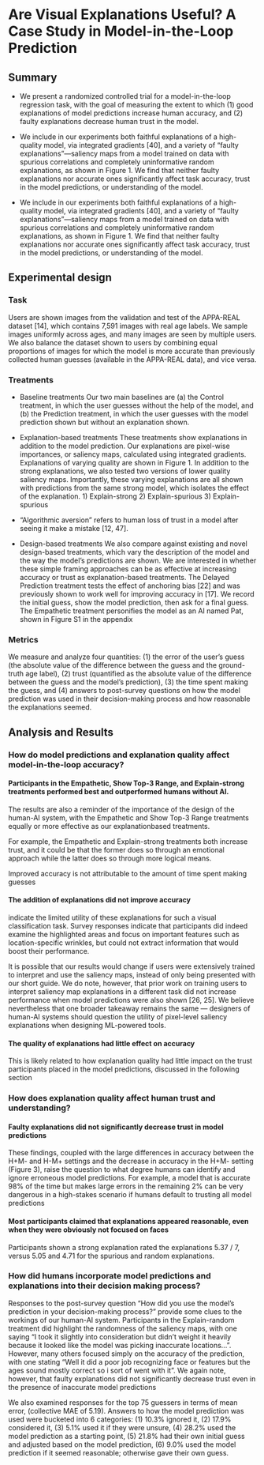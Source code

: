 # Are Visual Explanations Useful? A Case Study in Model-in-the-Loop Prediction

## Summary

- We present a randomized controlled trial for a model-in-the-loop regression task,
with the goal of measuring the extent to which (1) good explanations of model
predictions increase human accuracy, and (2) faulty explanations decrease human
trust in the model.

- We include in our experiments both faithful explanations of a
high-quality model, via integrated gradients [40], and a variety of “faulty explanations”—saliency
maps from a model trained on data with spurious correlations and completely uninformative random
explanations, as shown in Figure 1. We find that neither faulty explanations nor accurate ones
significantly affect task accuracy, trust in the model predictions, or understanding of the model.

- We include in our experiments both faithful explanations of a
high-quality model, via integrated gradients [40], and a variety of “faulty explanations”—saliency
maps from a model trained on data with spurious correlations and completely uninformative random
explanations, as shown in Figure 1. We find that neither faulty explanations nor accurate ones
significantly affect task accuracy, trust in the model predictions, or understanding of the model.

## Experimental design
### Task
Users are shown images from the validation and test of the APPA-REAL dataset [14], which contains
7,591 images with real age labels. We sample images uniformly across ages, and many images are
seen by multiple users. We also balance the dataset shown to users by combining equal proportions
of images for which the model is more accurate than previously collected human guesses (available
in the APPA-REAL data), and vice versa. 
### Treatments
- Baseline treatments Our two main baselines are (a) the Control treatment, in which the user
guesses without the help of the model, and (b) the Prediction treatment, in which the user guesses
with the model prediction shown but without an explanation shown.

- Explanation-based treatments These treatments show explanations in addition to the model
prediction. Our explanations are pixel-wise importances, or saliency maps, calculated using integrated
gradients. Explanations of varying quality are shown in Figure 1. In addition to the strong explanations, we also
tested two versions of lower quality saliency maps. Importantly, these varying explanations are all
shown with predictions from the same strong model, which isolates the effect of the explanation. 1) Explain-strong 2) Explain-spurious 3) Explain-spurious

- “Algorithmic aversion” refers to human loss of trust in a model after seeing it make a mistake [12, 47].

- Design-based treatments We also compare against existing and novel design-based treatments,
which vary the description of the model and the way the model’s predictions are shown. We are
interested in whether these simple framing approaches can be as effective at increasing accuracy or
trust as explanation-based treatments. The Delayed Prediction treatment tests the effect of anchoring
bias [22] and was previously shown to work well for improving accuracy in [17]. We record the initial
guess, show the model prediction, then ask for a final guess. The Empathetic treatment personifies
the model as an AI named Pat, shown in Figure S1 in the appendix

### Metrics
We measure and analyze four quantities: (1) the error of the user’s guess (the absolute value of the
difference between the guess and the ground-truth age label), (2) trust (quantified as the absolute
value of the difference between the guess and the model’s prediction), (3) the time spent making
the guess, and (4) answers to post-survey questions on how the model prediction was used in their
decision-making process and how reasonable the explanations seemed. 

## Analysis and Results
### How do model predictions and explanation quality affect model-in-the-loop accuracy?
#### Participants in the Empathetic, Show Top-3 Range, and Explain-strong treatments performed best and outperformed humans without AI.

The results are also a reminder of the importance of the design of the human-AI system, with
the Empathetic and Show Top-3 Range treatments equally or more effective as our explanationbased treatments. 

For example, the Empathetic
and Explain-strong treatments both increase trust, and it could be that the former does so through an
emotional approach while the latter does so through more logical means.

Improved accuracy is not attributable to the amount of time spent making guesses

#### The addition of explanations did not improve accuracy

indicate the limited utility of these explanations for
such a visual classification task. Survey responses indicate that participants did indeed examine the
highlighted areas and focus on important features such as location-specific wrinkles, but could not
extract information that would boost their performance.

It is possible that our results would change if users were extensively trained to interpret and use the
saliency maps, instead of only being presented with our short guide. We do note, however, that prior
work on training users to interpret saliency map explanations in a different task did not increase
performance when model predictions were also shown [26, 25]. We believe nevertheless that one
broader takeaway remains the same — designers of human-AI systems should question the utility of
pixel-level saliency explanations when designing ML-powered tools.

#### The quality of explanations had little effect on accuracy
This is likely related to how explanation quality had little
impact on the trust participants placed in the model predictions, discussed in the following section

### How does explanation quality affect human trust and understanding?
#### Faulty explanations did not significantly decrease trust in model predictions

These findings, coupled with the large differences in accuracy between the H+M- and H-M+ settings
and the decrease in accuracy in the H+M- setting (Figure 3), raise the question to what degree humans
can identify and ignore erroneous model predictions. For example, a model that is accurate 98% of
the time but makes large errors in the remaining 2% can be very dangerous in a high-stakes scenario
if humans default to trusting all model predictions

#### Most participants claimed that explanations appeared reasonable, even when they were obviously not focused on faces

Participants shown a strong explanation rated the explanations 5.37 / 7,
versus 5.05 and 4.71 for the spurious and random explanations.

### How did humans incorporate model predictions and explanations into their decision making process?

Responses to the post-survey question “How did you use
the model’s prediction in your decision-making process?”
provide some clues to the workings of our human-AI system. Participants in the Explain-random treatment did
highlight the randomness of the saliency maps, with one
saying “I took it slightly into consideration but didn’t
weight it heavily because it looked like the model was
picking inaccurate locations...”. However, many others
focused simply on the accuracy of the prediction, with one
stating “Well it did a poor job recognizing face or features
but the ages sound mostly correct so i sort of went with
it”. We again note, however, that faulty explanations did
not significantly decrease trust even in the presence of
inaccurate model predictions

We also examined responses for the top 75 guessers in terms of mean error, (collective MAE of 5.19).
Answers to how the model prediction was used were bucketed into 6 categories: (1) 10.3% ignored it,
(2) 17.9% considered it, (3) 5.1% used it if they were unsure, (4) 28.2% used the model prediction as
a starting point, (5) 21.8% had their own initial guess and adjusted based on the model prediction, (6)
9.0% used the model prediction if it seemed reasonable; otherwise gave their own guess.
